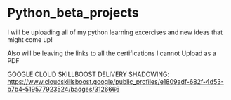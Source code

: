 # Python_beta_projects
I will be uploading all of my python learning excercises and new ideas that might come up!

Also will be leaving the links to all the certifications I cannot Upload as a PDF

GOOGLE CLOUD SKILLBOOST DELIVERY SHADOWING: https://www.cloudskillsboost.google/public_profiles/e1809adf-682f-4d53-b7b4-519577923524/badges/3126666
